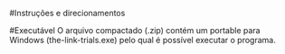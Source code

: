 #Instruções e direcionamentos

#Executável
O arquivo compactado (.zip) contém um portable para Windows (the-link-trials.exe) pelo qual é possível executar o programa.
